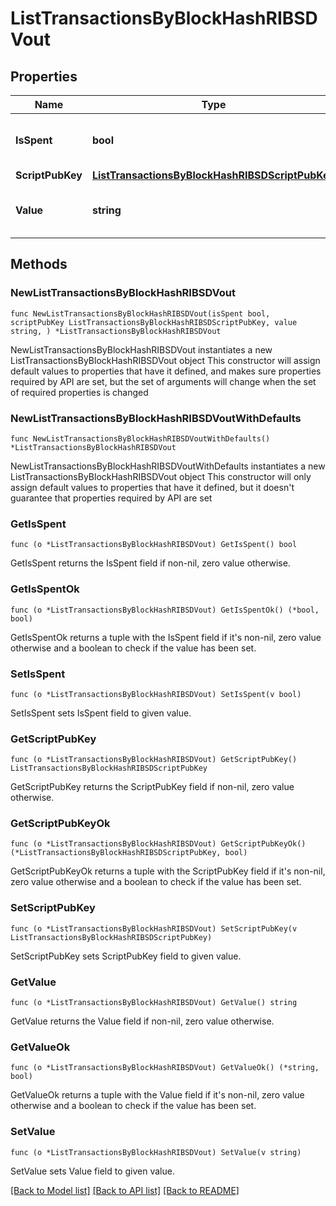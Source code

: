 # ListTransactionsByBlockHashRIBSDVout

## Properties

Name | Type | Description | Notes
------------ | ------------- | ------------- | -------------
**IsSpent** | **bool** | Defines whether the output is spent or not. | 
**ScriptPubKey** | [**ListTransactionsByBlockHashRIBSDScriptPubKey**](ListTransactionsByBlockHashRIBSDScriptPubKey.md) |  | 
**Value** | **string** | Represents the sent/received amount. | 

## Methods

### NewListTransactionsByBlockHashRIBSDVout

`func NewListTransactionsByBlockHashRIBSDVout(isSpent bool, scriptPubKey ListTransactionsByBlockHashRIBSDScriptPubKey, value string, ) *ListTransactionsByBlockHashRIBSDVout`

NewListTransactionsByBlockHashRIBSDVout instantiates a new ListTransactionsByBlockHashRIBSDVout object
This constructor will assign default values to properties that have it defined,
and makes sure properties required by API are set, but the set of arguments
will change when the set of required properties is changed

### NewListTransactionsByBlockHashRIBSDVoutWithDefaults

`func NewListTransactionsByBlockHashRIBSDVoutWithDefaults() *ListTransactionsByBlockHashRIBSDVout`

NewListTransactionsByBlockHashRIBSDVoutWithDefaults instantiates a new ListTransactionsByBlockHashRIBSDVout object
This constructor will only assign default values to properties that have it defined,
but it doesn't guarantee that properties required by API are set

### GetIsSpent

`func (o *ListTransactionsByBlockHashRIBSDVout) GetIsSpent() bool`

GetIsSpent returns the IsSpent field if non-nil, zero value otherwise.

### GetIsSpentOk

`func (o *ListTransactionsByBlockHashRIBSDVout) GetIsSpentOk() (*bool, bool)`

GetIsSpentOk returns a tuple with the IsSpent field if it's non-nil, zero value otherwise
and a boolean to check if the value has been set.

### SetIsSpent

`func (o *ListTransactionsByBlockHashRIBSDVout) SetIsSpent(v bool)`

SetIsSpent sets IsSpent field to given value.


### GetScriptPubKey

`func (o *ListTransactionsByBlockHashRIBSDVout) GetScriptPubKey() ListTransactionsByBlockHashRIBSDScriptPubKey`

GetScriptPubKey returns the ScriptPubKey field if non-nil, zero value otherwise.

### GetScriptPubKeyOk

`func (o *ListTransactionsByBlockHashRIBSDVout) GetScriptPubKeyOk() (*ListTransactionsByBlockHashRIBSDScriptPubKey, bool)`

GetScriptPubKeyOk returns a tuple with the ScriptPubKey field if it's non-nil, zero value otherwise
and a boolean to check if the value has been set.

### SetScriptPubKey

`func (o *ListTransactionsByBlockHashRIBSDVout) SetScriptPubKey(v ListTransactionsByBlockHashRIBSDScriptPubKey)`

SetScriptPubKey sets ScriptPubKey field to given value.


### GetValue

`func (o *ListTransactionsByBlockHashRIBSDVout) GetValue() string`

GetValue returns the Value field if non-nil, zero value otherwise.

### GetValueOk

`func (o *ListTransactionsByBlockHashRIBSDVout) GetValueOk() (*string, bool)`

GetValueOk returns a tuple with the Value field if it's non-nil, zero value otherwise
and a boolean to check if the value has been set.

### SetValue

`func (o *ListTransactionsByBlockHashRIBSDVout) SetValue(v string)`

SetValue sets Value field to given value.



[[Back to Model list]](../README.md#documentation-for-models) [[Back to API list]](../README.md#documentation-for-api-endpoints) [[Back to README]](../README.md)


